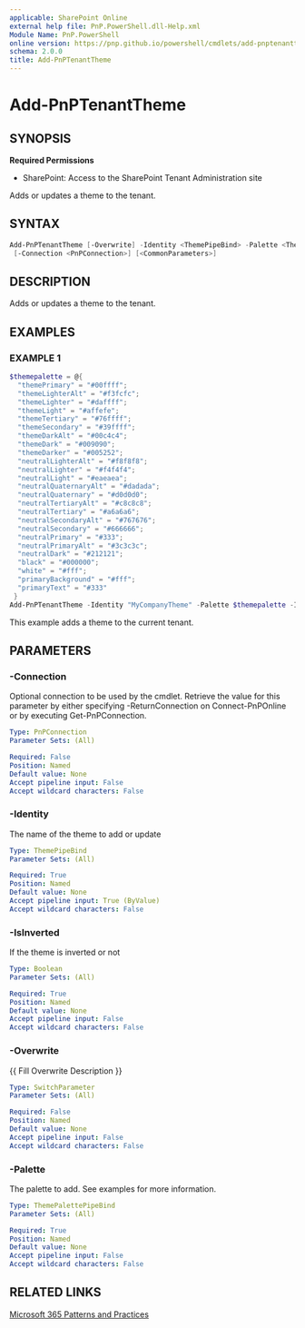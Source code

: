 ```yaml
---
applicable: SharePoint Online
external help file: PnP.PowerShell.dll-Help.xml
Module Name: PnP.PowerShell
online version: https://pnp.github.io/powershell/cmdlets/add-pnptenanttheme
schema: 2.0.0
title: Add-PnPTenantTheme
---
```


# Add-PnPTenantTheme

## SYNOPSIS

**Required Permissions**

* SharePoint: Access to the SharePoint Tenant Administration site

Adds or updates a theme to the tenant.

## SYNTAX

```powershell
Add-PnPTenantTheme [-Overwrite] -Identity <ThemePipeBind> -Palette <ThemePalettePipeBind> -IsInverted <Boolean>
 [-Connection <PnPConnection>] [<CommonParameters>]
```

## DESCRIPTION
Adds or updates a theme to the tenant.

## EXAMPLES

### EXAMPLE 1
```powershell
$themepalette = @{
  "themePrimary" = "#00ffff";
  "themeLighterAlt" = "#f3fcfc";
  "themeLighter" = "#daffff";
  "themeLight" = "#affefe";
  "themeTertiary" = "#76ffff";
  "themeSecondary" = "#39ffff";
  "themeDarkAlt" = "#00c4c4";
  "themeDark" = "#009090";
  "themeDarker" = "#005252";
  "neutralLighterAlt" = "#f8f8f8";
  "neutralLighter" = "#f4f4f4";
  "neutralLight" = "#eaeaea";
  "neutralQuaternaryAlt" = "#dadada";
  "neutralQuaternary" = "#d0d0d0";
  "neutralTertiaryAlt" = "#c8c8c8";
  "neutralTertiary" = "#a6a6a6";
  "neutralSecondaryAlt" = "#767676";
  "neutralSecondary" = "#666666";
  "neutralPrimary" = "#333";
  "neutralPrimaryAlt" = "#3c3c3c";
  "neutralDark" = "#212121";
  "black" = "#000000";
  "white" = "#fff";
  "primaryBackground" = "#fff";
  "primaryText" = "#333"
 }
Add-PnPTenantTheme -Identity "MyCompanyTheme" -Palette $themepalette -IsInverted $false
```

This example adds a theme to the current tenant.

## PARAMETERS

### -Connection
Optional connection to be used by the cmdlet. Retrieve the value for this parameter by either specifying -ReturnConnection on Connect-PnPOnline or by executing Get-PnPConnection.

```yaml
Type: PnPConnection
Parameter Sets: (All)

Required: False
Position: Named
Default value: None
Accept pipeline input: False
Accept wildcard characters: False
```

### -Identity
The name of the theme to add or update

```yaml
Type: ThemePipeBind
Parameter Sets: (All)

Required: True
Position: Named
Default value: None
Accept pipeline input: True (ByValue)
Accept wildcard characters: False
```

### -IsInverted
If the theme is inverted or not

```yaml
Type: Boolean
Parameter Sets: (All)

Required: True
Position: Named
Default value: None
Accept pipeline input: False
Accept wildcard characters: False
```

### -Overwrite
{{ Fill Overwrite Description }}

```yaml
Type: SwitchParameter
Parameter Sets: (All)

Required: False
Position: Named
Default value: None
Accept pipeline input: False
Accept wildcard characters: False
```

### -Palette
The palette to add. See examples for more information.

```yaml
Type: ThemePalettePipeBind
Parameter Sets: (All)

Required: True
Position: Named
Default value: None
Accept pipeline input: False
Accept wildcard characters: False
```

## RELATED LINKS

[Microsoft 365 Patterns and Practices](https://aka.ms/m365pnp)